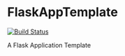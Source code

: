 FlaskAppTemplate
================

[![Build Status](https://travis-ci.org/GlieseRay/FlaskAppTemplate.svg?branch=master)](https://travis-ci.org/GlieseRay/FlaskAppTemplate)

A Flask Application Template
